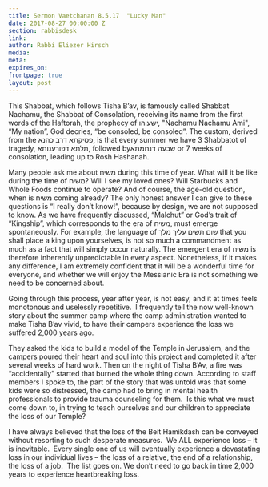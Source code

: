 ```yaml
---
title: Sermon Vaetchanan 8.5.17  "Lucky Man"
date: 2017-08-27 00:00:00 Z
section: rabbisdesk
link:
author: Rabbi Eliezer Hirsch
media: 
meta: 
expires_on: 
frontpage: true
layout: post
---
```

This Shabbat, which follows Tisha B’av, is famously called Shabbat
Nachamu, the Shabbat of Consolation, receiving its name from
the first words of the Haftorah, the prophecy of ישעיהו, &quot;Nachamu
Nachamu Ami&quot;, “My nation”, God decries, “be consoled, be
consoled”. The custom, derived from the פסיקתא דרב כהנא, is
that every summer we have 3 Shabbatot of tragedy, תלתא
דפורענותא, followed byשבעה דנחמתא or 7 weeks of consolation,
leading up to Rosh Hashanah.

Many people ask me about משיח during this time of year. What
will it be like during the time of משיח? Will I see my loved ones?
Will Starbucks and Whole Foods continue to operate? And of
course, the age-old question, when is משיח coming already? The
only honest answer I can give to these questions is “I really don’t
know!”, because by design, we are not supposed to know. As we
have frequently discussed, “Malchut” or God’s trait of “Kingship”,
which corresponds to the era of משיח, must emerge
spontaneously. For example, the language of שום תשים עליך מלך
that you shall place a king upon yourselves, is not so much a
commandment as much as a fact that will simply occur naturally.
The emergent era of משיח is therefore inherently unpredictable in
every aspect. Nonetheless, if it makes any difference, I am
extremely confident that it will be a wonderful time for everyone,
and whether we will enjoy the Messianic Era is not something we
need to be concerned about.

Going through this process, year after year, is not easy, and it at
times feels monotonous and uselessly repetitive.  I frequently tell
the now well-known story about the summer camp where the
camp administration wanted to make Tisha B’av vivid, to have
their campers experience the loss we suffered 2,000 years ago.

They asked the kids to build a model of the Temple in Jerusalem,
and the campers poured their heart and soul into this project and
completed it after several weeks of hard work. Then on the night
of Tisha B’Av, a fire was “accidentally” started that burned the
whole thing down. According to staff members I spoke to, the
part of the story that was untold was that some kids were so
distressed, the camp had to bring in mental health professionals
to provide trauma counseling for them.  Is this what we must
come down to, in trying to teach ourselves and our children to
appreciate the loss of our Temple?

I have always believed that the loss of the Beit Hamikdash can be
conveyed without resorting to such desperate measures.  We ALL
experience loss – it is inevitable.  Every single one of us will
eventually experience a devastating loss in our individual lives –
the loss of a relative, the end of a relationship, the loss of a job. 
The list goes on. We don’t need to go back in time 2,000 years to
experience heartbreaking loss.
